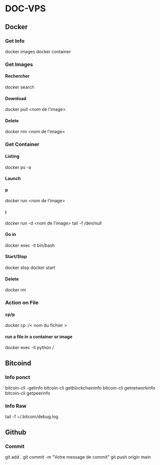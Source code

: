 # DOC-VPS


## Docker 

### Get Info 

docker images
docker container 

### Get Images

#### Rechercher 

docker search <image>

#### Download

docker pull <nom de l’image>

#### Delete 

docker rmi <nom de l’image>

### Get Container

#### Listing 

docker ps -a

#### Launch 

#### p
docker run <nom de l’image>

#### i
docker run -d <nom de l’image> tail -f /dev/null

#### Go in 

docker exec -it <id du conteneur> bin/bash

#### Start/Stop

docker stop <id du conteneur>
docker start <id du conteneur>

#### Delete 

docker rm <id du conteneur>

### Action on File 

#### cp/p

docker cp <nom du fichier> <id du conteneur>:/< nom du fichier >

#### run a file in a container or image

docker exec -it <id> python /<nom du fichier> <Phrase de test>


## Bitcoind

### Info ponct

bitcoin-cli -getinfo
bitcoin-cli getblockchaininfo
bitcoin-cli getnetworkinfo
bitcoin-cli getpeerinfo

### Info Raw

tail -f ~/.bitcoin/debug.log

## Github

### Commit

git add .
git commit -m "Votre message de commit"
git push origin main
